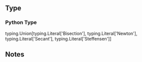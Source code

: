 ## Type
### Python Type
typing.Union[typing.Literal['Bisection'], typing.Literal['Newton'], typing.Literal['Secant'], typing.Literal['Steffensen']]

## Notes

